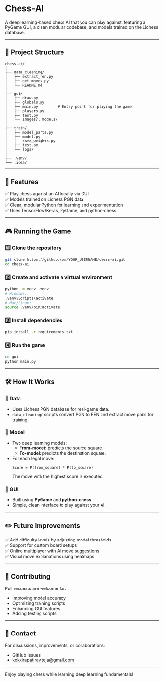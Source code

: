 # Chess-AI

A deep learning-based chess AI that you can play against, featuring a PyGame GUI, a clean modular codebase, and models trained on the Lichess database.

---

## 📂 Project Structure

```
chess-ai/
│
├── data_cleaning/
│   ├── extract_fen.py
│   ├── get_moves.py
│   └── README.md
│
├── gui/
│   ├── draw.py
│   ├── globals.py
│   ├── main.py         # Entry point for playing the game
│   ├── players.py
│   ├── test.py
│   └── images/, models/
│
├── train/
│   ├── model_parts.py
│   ├── model.py
│   ├── save_weights.py
│   ├── test.py
│   └── logs/
│
├── .venv/
└── .idea/
```

---

## 🚀 Features

✅ Play chess against an AI locally via GUI  
✅ Models trained on Lichess PGN data  
✅ Clean, modular Python for learning and experimentation  
✅ Uses TensorFlow/Keras, PyGame, and python-chess

---

## 🎮 Running the Game

### 1️⃣ Clone the repository
```bash
git clone https://github.com/YOUR_USERNAME/chess-ai.git
cd chess-ai
```

### 2️⃣ Create and activate a virtual environment
```bash
python -m venv .venv
# Windows:
.venv\Scripts\activate
# Mac/Linux:
source .venv/bin/activate
```

### 3️⃣ Install dependencies
```bash
pip install -r requirements.txt
```

### 4️⃣ Run the game
```bash
cd gui
python main.py
```

---

## 🛠️ How It Works

### 📑 Data
- Uses Lichess PGN database for real-game data.
- `data_cleaning/` scripts convert PGN to FEN and extract move pairs for training.

### 🧠 Model
- Two deep learning models:
  - **From-model:** predicts the source square.
  - **To-model:** predicts the destination square.
- For each legal move:
  ```
  Score = P(from_square) * P(to_square)
  ```
  The move with the highest score is executed.

### 🎨 GUI
- Built using **PyGame** and **python-chess**.
- Simple, clean interface to play against your AI.

---

## ✏️ Future Improvements

✅ Add difficulty levels by adjusting model thresholds  
✅ Support for custom board setups  
✅ Online multiplayer with AI move suggestions  
✅ Visual move explanations using heatmaps

---

## 🤝 Contributing

Pull requests are welcome for:
- Improving model accuracy
- Optimizing training scripts
- Enhancing GUI features
- Adding testing scripts

---

## 📧 Contact

For discussions, improvements, or collaborations:
- GitHub Issues
- kokkirapatiraviteja@gmail.com

---

Enjoy playing chess while learning deep learning fundamentals!
